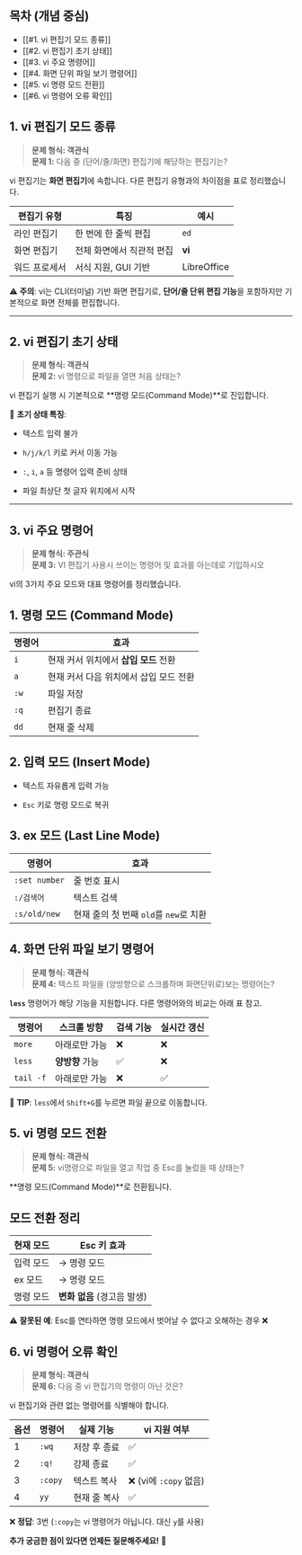 ## 목차 (개념 중심)
- [[#1. vi 편집기 모드 종류]]
- [[#2. vi 편집기 초기 상태]]
- [[#3. vi 주요 명령어]]
- [[#4. 화면 단위 파일 보기 명령어]]
- [[#5. vi 명령 모드 전환]]
- [[#6. vi 명령어 오류 확인]]
## 1. vi 편집기 모드 종류

> **문제 형식: 객관식**  
> **문제 1:** 다음 중 (단어/줄/화면) 편집기에 해당하는 편집기는?

vi 편집기는 **화면 편집기**에 속합니다. 다른 편집기 유형과의 차이점을 표로 정리했습니다.

|편집기 유형|특징|예시|
|---|---|---|
|라인 편집기|한 번에 한 줄씩 편집|`ed`|
|화면 편집기|전체 화면에서 직관적 편집|**vi**|
|워드 프로세서|서식 지원, GUI 기반|LibreOffice|

⚠️ **주의**: vi는 CLI(터미널) 기반 화면 편집기로, **단어/줄 단위 편집 기능**을 포함하지만 기본적으로 화면 전체를 편집합니다.

---
## 2. vi 편집기 초기 상태

> **문제 형식: 객관식**  
> **문제 2:** vi 명령으로 파일을 열면 처음 상태는?

vi 편집기 실행 시 기본적으로 **명령 모드(Command Mode)**로 진입합니다.

🚩 **초기 상태 특징**:

- 텍스트 입력 불가
    
- `h/j/k/l` 키로 커서 이동 가능
    
- `:`, `i`, `a` 등 명령어 입력 준비 상태
    
- 파일 최상단 첫 글자 위치에서 시작
---
## 3. vi 주요 명령어

> **문제 형식: 주관식**  
> **문제 3:** VI 편집기 사용시 쓰이는 명령어 및 효과를 아는데로 기입하시오

vi의 3가지 주요 모드와 대표 명령어를 정리했습니다.

## 1. 명령 모드 (Command Mode)

|명령어|효과|
|---|---|
|`i`|현재 커서 위치에서 **삽입 모드** 전환|
|`a`|현재 커서 다음 위치에서 삽입 모드 전환|
|`:w`|파일 저장|
|`:q`|편집기 종료|
|`dd`|현재 줄 삭제|

## 2. 입력 모드 (Insert Mode)

- 텍스트 자유롭게 입력 가능
    
- `Esc` 키로 명령 모드로 복귀
    

## 3. ex 모드 (Last Line Mode)

|명령어|효과|
|---|---|
|`:set number`|줄 번호 표시|
|`:/검색어`|텍스트 검색|
|`:s/old/new`|현재 줄의 첫 번째 `old`를 `new`로 치환|

## 4. 화면 단위 파일 보기 명령어

> **문제 형식: 객관식**  
> **문제 4:** 텍스트 파일을 (양방향으로 스크롤하며 화면단위로)보는 명령어는?

**`less`** 명령어가 해당 기능을 지원합니다. 다른 명령어와의 비교는 아래 표 참고.

|명령어|스크롤 방향|검색 기능|실시간 갱신|
|---|---|---|---|
|`more`|아래로만 가능|❌|❌|
|`less`|**양방향** 가능|✅|❌|
|`tail -f`|아래로만 가능|❌|✅|

👀 **TIP**: `less`에서 `Shift+G`를 누르면 파일 끝으로 이동합니다.

## 5. vi 명령 모드 전환

> **문제 형식: 객관식**  
> **문제 5:** vi명령으로 파일을 열고 작업 중 Esc를 눌렀을 때 상태는?

**명령 모드(Command Mode)**로 전환됩니다.

## 모드 전환 정리

|현재 모드|Esc 키 효과|
|---|---|
|입력 모드|→ 명령 모드|
|ex 모드|→ 명령 모드|
|명령 모드|**변화 없음** (경고음 발생)|

⚠️ **잘못된 예**: Esc를 연타하면 명령 모드에서 벗어날 수 없다고 오해하는 경우 ❌

## 6. vi 명령어 오류 확인

> **문제 형식: 객관식**  
> **문제 6:** 다음 중 vi 편집기의 명령이 아닌 것은?

vi 편집기와 관련 없는 명령어를 식별해야 합니다.

|옵션|명령어|실제 기능|vi 지원 여부|
|---|---|---|---|
|1|`:wq`|저장 후 종료|✅|
|2|`:q!`|강제 종료|✅|
|3|`:copy`|텍스트 복사|❌ (vi에 `:copy` 없음)|
|4|`yy`|현재 줄 복사|✅|

❌ **정답**: 3번 (`:copy`는 vi 명령어가 아닙니다. 대신 `y`를 사용)

**추가 궁금한 점이 있다면 언제든 질문해주세요!** 🚀